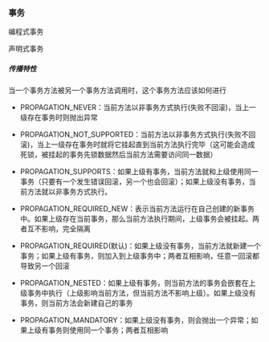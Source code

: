 

### 事务

编程式事务

声明式事务

##### 传播特性

当一个事务方法被另一个事务方法调用时，这个事务方法应该如何进行

+ PROPAGATION_NEVER：当前方法以非事务方式执行(失败不回滚)，当上一级存在事务时则抛出异常
+ PROPAGATION_NOT_SUPPORTED：当前方法以非事务方式执行(失败不回滚)，当上一级存在事务时就将它挂起直到当前方法执行完毕（这可能会造成死锁，被挂起的事务先锁数据然后当前方法需要访问同一数据）



+ PROPAGATION_SUPPORTS：如果上级有事务，当前方法就和上级使用同一事务（只要有一个发生错误回滚，另一个也会回滚）；如果上级没有事务，当前方法就以非事务方式执行。



+ PROPAGATION_REQUIRED_NEW：表示当前方法运行在自己创建的新事务中。如果上级存在当前事务，那么当前方法执行期间，上级事务会被挂起。两者互不影响，完全隔离

+ PROPAGATION_REQUIRED(默认)：如果上级没有事务，当前方法就新建一个事务；如果上级有事务，则加入到上级事务中；两者互相影响，任意一回滚都导致另一个回滚
+ PROPAGATION_NESTED：如果上级有事务，则当前方法的事务会嵌套在上级事务中执行（上级影响当前方法，但当前方法不影响上级）。如果上级没有事务，则当前方法会新建自己的事务
+ PROPAGATION_MANDATORY：如果上级没有事务，则会抛出一个异常；如果上级有事务则使用同一个事务；两者互相影响


